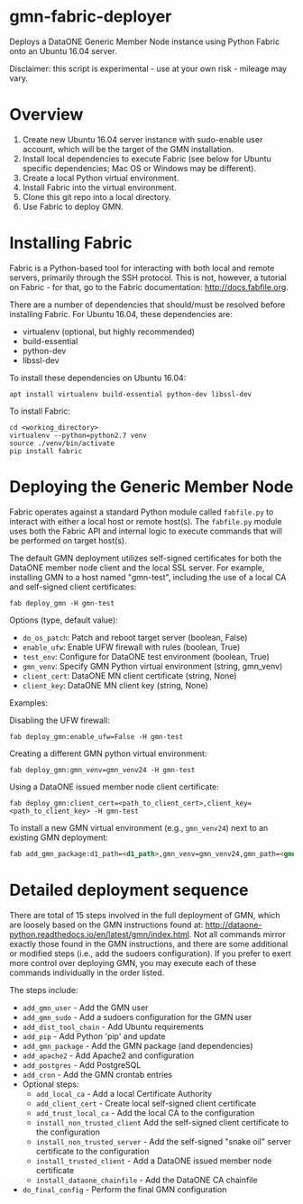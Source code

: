 # gmn-fabric-deployer

Deploys a DataONE Generic Member Node instance using Python Fabric onto an 
Ubuntu 16.04 server.

Disclaimer: this script is experimental - use at your own risk - mileage may 
vary.

# Overview

1. Create new Ubuntu 16.04 server instance with sudo-enable user account, 
which will be the target of the GMN installation.
2. Install local dependencies to execute Fabric (see below for Ubuntu 
specific dependencies; Mac OS or Windows may be different).
3. Create a local Python virtual environment.
4. Install Fabric into the virtual environment.
5. Clone this git repo into a local directory.
6. Use Fabric to deploy GMN.

# Installing Fabric

Fabric is a Python-based tool for interacting with both local and remote 
servers, primarily through the SSH protocol. This is not, however, a tutorial
 on Fabric - for that, go to the Fabric documentation: http://docs.fabfile.org.

There are a number of dependencies that should/must be resolved before 
installing Fabric. For Ubuntu 16.04, these dependencies are:

 - virtualenv (optional, but highly recommended)
 - build-essential
 - python-dev
 - libssl-dev
 
To install these dependencies on Ubuntu 16.04: 
```
apt install virtualenv build-essential python-dev libssl-dev
``` 
To install Fabric:
 
```
cd <working_directory>
virtualenv --python=python2.7 venv
source ./venv/bin/activate
pip install fabric
```
 
# Deploying the Generic Member Node
 
Fabric operates against a standard Python module called `fabfile.py` to 
interact with either a local host or remote host(s). The `fabfile.py` module 
uses both the Fabric API and internal logic to execute commands that will be
performed on target host(s).
  
The default GMN deployment utilizes self-signed certificates for both the
DataONE member node client and the local SSL server. For example, installing
GMN to a host named "gmn-test", including the use of a local CA and self-signed
client certificates:
```
fab deploy_gmn -H gmn-test
```

Options (type, default value):
- `do_os_patch`: Patch and reboot target server (boolean, False)
- `enable_ufw`: Enable UFW firewall with rules (boolean, True)
- `test_env`: Configure for DataONE test environment (boolean, True)
- `gmn_venv`: Specify GMN Python virtual environment (string, gmn_venv)
- `client_cert`: DataONE MN client certificate (string, None)
- `client_key`: DataONE MN client key (string, None)



Examples:

Disabling the UFW firewall:
```
fab deploy_gmn:enable_ufw=False -H gmn-test
```

Creating a different GMN python virtual environment:
```
fab deploy_gmn:gmn_venv=gmn_venv24 -H gmn-test
```

Using a DataONE issued member node client certificate:
```
fab deploy_gmn:client_cert=<path_to_client_cert>,client_key=<path_to_client_key> -H gmn-test
```

To install a new GMN virtual environment (e.g., `gmn_venv24`) next to an existing GMN deployment:
```markdown
fab add_gmn_package:d1_path=<d1_path>,gmn_venv=gmn_venv24,gmn_path=<gmn_path> -H gmn-test
```


# Detailed deployment sequence

There are total of 15 steps involved in the full deployment of GMN, which are
 loosely based on the GMN instructions found at: 
http://dataone-python.readthedocs.io/en/latest/gmn/index.html. Not all 
commands mirror exactly those found in the GMN instructions, and there are 
some additional or modified steps (i.e., add the sudoers configuration). If 
you prefer to exert more control over deploying GMN, you may execute each of 
these commands individually in the order listed.

The steps include:
- `add_gmn_user` - Add the GMN user
- `add_gmn_sudo` - Add a sudoers configuration for the GMN user
- `add_dist_tool_chain` - Add Ubuntu requirements
- `add_pip` - Add Python 'pip' and update
- `add_gmn_package` - Add the GMN package (and dependencies)
- `add_apache2` - Add Apache2 and configuration
- `add_postgres` - Add PostgreSQL
- `add_cron` - Add the GMN crontab entries
- Optional steps:
    - `add_local_ca` - Add a local Certificate Authority
    - `add_client_cert` - Create local self-signed client certificate
    - `add_trust_local_ca` - Add the local CA to the configuration
    - `install_non_trusted_client` Add the self-signed client certificate to the configuration
    - `install_non_trusted_server` - Add the self-signed "snake oil" server certificate to the configuration
    - `install_trusted_client` - Add a DataONE issued member node certificate
    - `install_dataone_chainfile` - Add the DataONE CA chainfile
- `do_final_config` - Perform the final GMN configuration
